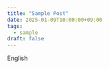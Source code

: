```yaml
---
title: "Sample Post"
date: 2025-01-09T10:00:00+09:00
tags:
  - sample
draft: false
---
```


English 
